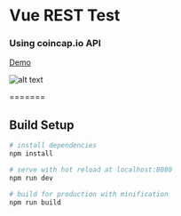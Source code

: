 # Vue REST Test
### Using coincap.io API

[Demo](http://michaelmichael.dk/vuerest/)

![alt text](https://i.imgur.com/k4NkqiL.png)

=======

## Build Setup

``` bash
# install dependencies
npm install

# serve with hot reload at localhost:8080
npm run dev

# build for production with minification
npm run build
```


